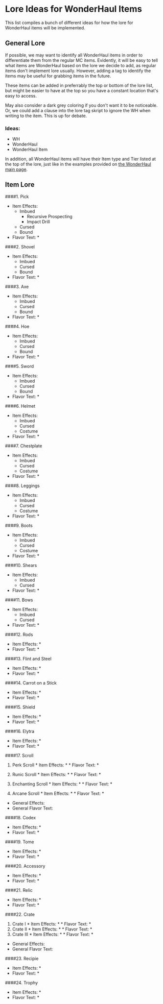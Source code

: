 # Lore Ideas for WonderHaul Items

This list compiles a bunch of different ideas for how the lore for WonderHaul items will be implemented.

## General Lore

If possible, we may want to identify all WonderHaul items in order to differentiate them from the regular MC items. Evidently, it will be easy to tell what items are WonderHaul based on the lore we decide to add, as regular items don't implement lore usually. However, adding a tag to identify the items may be useful for grabbing items in the future.

These items can be added in preferrably the top or bottom of the lore list, but might be easier to have at the top so you have a constant location that's easy to access. 

May also consider a dark grey coloring if you don't want it to be noticeable. Or, we could add a clause into the lore tag skript to ignore the WH when writing to the item. This is up for debate. 

### Ideas:
* WH 
* WonderHaul
* WonderHaul Item

In addition, all WonderHaul items will have their Item type and Tier listed at the top of the lore, just like in the examples provided on [the WonderHaul main page](https://winterbear.github.io/Legioncraft-Wiki/wonderhaul.html).

## Item Lore

####1. Pick
  * Item Effects:
    * Imbued
      * Recursive Prospecting
      * Impact Drill
    * Cursed
    * Bound
  * Flavor Text:
    * 
    
####2. Shovel
  * Item Effects:
    * Imbued
    * Cursed
    * Bound
  * Flavor Text:
    * 
    
####3. Axe
  * Item Effects:
    * Imbued
    * Cursed
    * Bound
  * Flavor Text:
    * 
    
####4. Hoe
  * Item Effects:
    * Imbued
    * Cursed
    * Bound
  * Flavor Text:
    * 
    
####5. Sword
  * Item Effects:
    * Imbued
    * Cursed
    * Bound
  * Flavor Text:
    * 
    
####6. Helmet
  * Item Effects:
    * Imbued
    * Cursed
    * Costume
  * Flavor Text:
    * 
    
####7. Chestplate
  * Item Effects:
    * Imbued
    * Cursed
    * Costume
  * Flavor Text:
    * 
    
####8. Leggings
  * Item Effects:
    * Imbued
    * Cursed
    * Costume
  * Flavor Text:
    * 
    
####9. Boots
  * Item Effects:
    * Imbued
    * Cursed
    * Costume
  * Flavor Text:
    * 
    
####10. Shears
  * Item Effects:
    * Imbued
    * Cursed
  * Flavor Text:
    * 
    
####11. Bows
  * Item Effects:
    * Imbued
    * Cursed
  * Flavor Text:
    * 
    
####12. Rods
  * Item Effects:
    * 
  * Flavor Text:
    * 
    
####13. Flint and Steel
  * Item Effects:
    * 
  * Flavor Text:
    * 
    
####14. Carrot on a Stick
  * Item Effects:
    * 
  * Flavor Text:
    * 
    
####15. Shield
  * Item Effects:
    * 
  * Flavor Text:
    * 
    
####16. Elytra
  * Item Effects:
    * 
  * Flavor Text:
    * 
    
####17. Scroll
  1. Perk Scroll
    * Item Effects:
      * 
    * Flavor Text:
      * 
      
  2. Runic Scroll
    * Item Effects:
      * 
    * Flavor Text:
      * 
      
  3. Enchanting Scroll
    * Item Effects:
      * 
    * Flavor Text:
      * 
      
  4. Arcane Scroll
    * Item Effects:
      * 
    * Flavor Text:
      * 
  * General Effects:
  * General Flavor Text:
  
####18. Codex
  * Item Effects:
    * 
  * Flavor Text:
    * 
    
####19. Tome
  * Item Effects:
    * 
  * Flavor Text:
    * 
    
####20. Accessory
  * Item Effects:
    * 
  * Flavor Text:
    * 
    
####21. Relic
  * Item Effects:
    * 
  * Flavor Text:
    * 
    
####22. Crate
  1. Crate I
    * Item Effects:
      * 
    * Flavor Text:
      * 
  2. Crate II
    * Item Effects:
      * 
    * Flavor Text:
      * 
  3. Crate III
    * Item Effects:
      * 
    * Flavor Text:
      * 
  * General Effects:
  * General Flavor Text:
  
####23. Recipie
  * Item Effects:
    * 
  * Flavor Text:
    * 
    
####24. Trophy
  * Item Effects:
    * 
  * Flavor Text:
    * 
